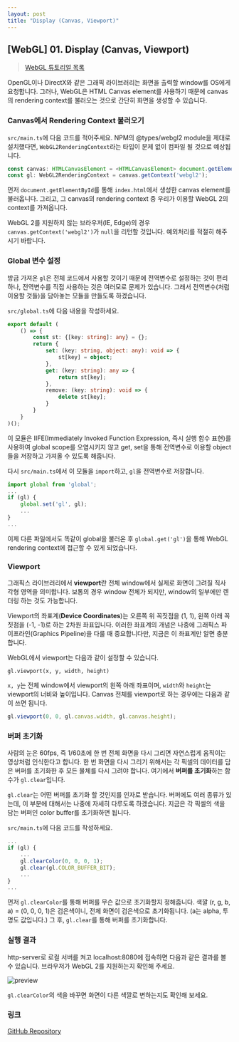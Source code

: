 ```yaml
---
layout: post
title: "Display (Canvas, Viewport)"
---
```

## [WebGL] 01. Display (Canvas, Viewport)

> [WebGL 튜토리얼 목록]({{site.url}}/2019/04/19/webgl-tutorials)

OpenGL이나 DirectX와 같은 그래픽 라이브러리는 화면을 출력할 window를 OS에게 요청합니다. 그러나, WebGL은 HTML Canvas element를 사용하기 때문에 canvas의 rendering context를 불러오는 것으로 간단히 화면을 생성할 수 있습니다.

### Canvas에서 Rendering Context 불러오기

`src/main.ts`에 다음 코드를 적어주세요. NPM의 @types/webgl2 module을 제대로 설치했다면, `WebGL2RenderingContext`라는 타입이 문제 없이 컴파일 될 것으로 예상됩니다.

```typescript
const canvas: HTMLCanvasElement = <HTMLCanvasElement> document.getElementById('canvas');
const gl: WebGL2RenderingContext = canvas.getContext('webgl2');
```

먼저 `document.getElementById`를 통해 `index.html`에서 생성한 canvas element를 불러옵니다. 그리고, 그 canvas의 rendering context 중 우리가 이용할 WebGL 2의 context를 가져옵니다.

WebGL 2를 지원하지 않는 브라우저(IE, Edge)의 경우 `canvas.getContext('webgl2')`가 `null`을 리턴할 것입니다. 예외처리를 적절히 해주시기 바랍니다.

### Global 변수 설정

방금 가져온 `gl`은 전체 코드에서 사용할 것이기 때문에 전역변수로 설정하는 것이 편리하나, 전역변수를 직접 사용하는 것은 여러모로 문제가 있습니다. 그래서 전역변수(처럼 이용할 것들)을 담아놓는 모듈을 만들도록 하겠습니다.

`src/global.ts`에 다음 내용을 작성하세요.

```typescript
export default (
    () => {
        const st: {[key: string]: any} = {};
        return {
            set: (key: string, object: any): void => {
                st[key] = object;
            },
            get: (key: string): any => {
                return st[key];
            },
            remove: (key: string): void => {
                delete st[key];
            }
        }
    }
)();
```

이 모듈은 IIFE(Immediately Invoked Function Expression, 즉시 실행 함수 표현)를 사용하여 global scope를 오염시키지 않고 get, set을 통해 전역변수로 이용할 object들을 저장하고 가져올 수 있도록 해줍니다.

다시 `src/main.ts`에서 이 모듈을 `import`하고, `gl`을 전역변수로 저장합니다.

```typescript
import global from 'global';
...
if (gl) {
    global.set('gl', gl);
    ...
}
...
```

이제 다른 파일에서도 똑같이 global을 불러온 후 `global.get('gl')`을 통해 WebGL rendering context에 접근할 수 있게 되었습니다.

### Viewport

그래픽스 라이브러리에서 **viewport**란 전체 window에서 실제로 화면이 그려질 직사각형 영역을 의미합니다. 보통의 경우 window 전체가 되지만, window의 일부에만 렌더링 하는 것도 가능합니다.

Viewport의 좌표계(**Device Coordinates**)는 오른쪽 위 꼭짓점을 (1, 1), 왼쪽 아래 꼭짓점을 (-1, -1)로 하는 2차원 좌표입니다. 이러한 좌표계의 개념은 나중에 그래픽스 파이프라인(Graphics Pipeline)을 다룰 때 중요합니다만, 지금은 이 좌표계만 알면 충분합니다.

WebGL에서 viewport는 다음과 같이 설정할 수 있습니다.
```
gl.viewport(x, y, width, height)
```
`x, y`는 전체 window에서 viewport의 왼쪽 아래 좌표이며, `width`와 `height`는 viewport의 너비와 높이입니다. Canvas 전체를 viewport로 하는 경우에는 다음과 같이 쓰면 됩니다.
```typescript
gl.viewport(0, 0, gl.canvas.width, gl.canvas.height);
```

### 버퍼 초기화

사람의 눈은 60fps, 즉 1/60초에 한 번 전체 화면을 다시 그리면 자연스럽게 움직이는 영상처럼 인식한다고 합니다. 한 번 화면을 다시 그리기 위해서는 각 픽셀의 데이터를 담은 버퍼를 초기화한 후 모든 물체를 다시 그려야 합니다. 여기에서 **버퍼를 초기화**하는 함수가 `gl.clear`입니다.

`gl.clear`는 어떤 버퍼를 초기화 할 것인지를 인자로 받습니다. 버퍼에도 여러 종류가 있는데, 이 부분에 대해서는 나중에 자세히 다루도록 하겠습니다. 지금은 각 픽셀의 색을 담는 버퍼인 color buffer를 초기화하면 됩니다.

`src/main.ts`에 다음 코드를 작성하세요.

```typescript
...
if (gl) {
    ...
    gl.clearColor(0, 0, 0, 1);
    gl.clear(gl.COLOR_BUFFER_BIT);
    ...
}
...
```

먼저 `gl.clearColor`를 통해 버퍼를 무슨 값으로 초기화할지 정해줍니다. 색깔 (r, g, b, a) = (0, 0, 0, 1)은 검은색이니, 전체 화면이 검은색으로 초기화됩니다. (a는 alpha, 투명도 값입니다.) 그 후, `gl.clear`를 통해 버퍼를 초기화합니다.

### 실행 결과

http-server로 로컬 서버를 켜고 localhost:8080에 접속하면 다음과 같은 결과를 볼 수 있습니다. 브라우저가 WebGL 2를 지원하는지 확인해 주세요.

![preview]({{site.url}}/images/01-display-preview.png)

`gl.clearColor`의 색을 바꾸면 화면이 다른 색깔로 변하는지도 확인해 보세요.

### 링크

[GitHub Repository](https://github.com/inhibitor1217/webgl-tutorials/tree/master/tutorials/01-display)